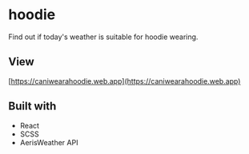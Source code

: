 # hoodie
Find out if today's weather is suitable for hoodie wearing.

## View

[https://caniwearahoodie.web.app](https://caniwearahoodie.web.app)

## Built with

* React
* SCSS
* AerisWeather API
